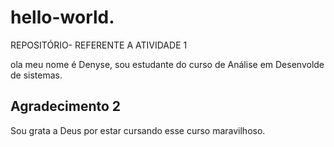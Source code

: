 # hello-world.
REPOSITÓRIO- REFERENTE A ATIVIDADE 1 
<P>ola meu nome é Denyse, sou estudante do curso de Análise em Desenvolde de sistemas.
  <h2> Agradecimento 2</h2> Sou grata a Deus por estar cursando esse curso maravilhoso.
  
